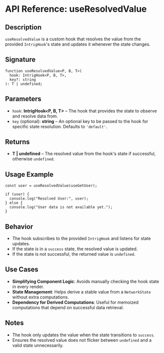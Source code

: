 # API Reference: useResolvedValue

## Description
`useResolvedValue` is a custom hook that resolves the value from the provided `IntrigHook`'s state and updates it whenever the state changes.

## Signature
```tsx
function useResolvedValue<P, B, T>(
  hook: IntrigHook<P, B, T>,
  key?: string
): T | undefined;
```

## Parameters
- `hook`: **IntrigHook<P, B, T>** – The hook that provides the state to observe and resolve data from.
- `key` (optional): **string** – An optional key to be passed to the hook for specific state resolution. Defaults to `'default'`.

## Returns
- **T | undefined** – The resolved value from the hook's state if successful, otherwise `undefined`.

## Usage Example
```tsx
const user = useResolvedValue(useGetUser);

if (user) {
  console.log("Resolved User:", user);
} else {
  console.log("User data is not available yet.");
}
```

## Behavior
- The hook subscribes to the provided `IntrigHook` and listens for state updates.
- If the state is in a `success` state, the resolved value is updated.
- If the state is not successful, the returned value is `undefined`.

## Use Cases
- **Simplifying Component Logic**: Avoids manually checking the hook state in every render.
- **State Management**: Helps derive a stable value from a `NetworkState` without extra computations.
- **Dependency for Derived Computations**: Useful for memoized computations that depend on successful data retrieval.

## Notes
- The hook only updates the value when the state transitions to `success`.
- Ensures the resolved value does not flicker between `undefined` and a valid state unnecessarily.


